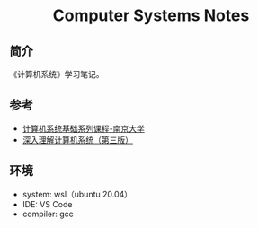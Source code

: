 <h1 align="center">Computer Systems Notes</h1>

## 简介

《计算机系统》学习笔记。

## 参考

- [计算机系统基础系列课程-南京大学](https://www.icourse163.org/learn/NJU-1001625001)
- [深入理解计算机系统（第三版）](https://book.douban.com/subject/26912767/)

## 环境

- system: wsl（ubuntu 20.04）
- IDE: VS Code
- compiler: gcc



